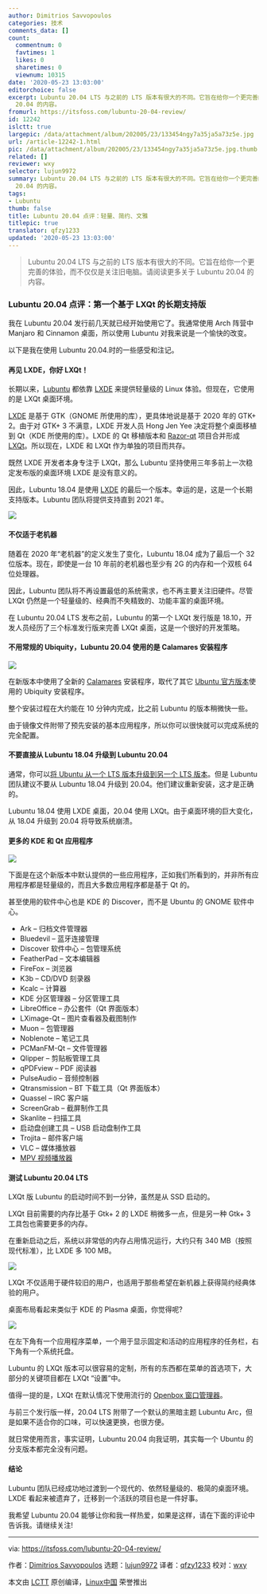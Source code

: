 ```yaml
---
author: Dimitrios Savvopoulos
categories: 技术
comments_data: []
count:
  commentnum: 0
  favtimes: 1
  likes: 0
  sharetimes: 0
  viewnum: 10315
date: '2020-05-23 13:03:00'
editorchoice: false
excerpt: Lubuntu 20.04 LTS 与之前的 LTS 版本有很大的不同。它旨在给你一个更完善的体验，而不仅仅是关注旧电脑。请阅读更多关于 Lubuntu
  20.04 的内容。
fromurl: https://itsfoss.com/lubuntu-20-04-review/
id: 12242
islctt: true
largepic: /data/attachment/album/202005/23/133454ngy7a35ja5a73z5e.jpg
url: /article-12242-1.html
pic: /data/attachment/album/202005/23/133454ngy7a35ja5a73z5e.jpg.thumb.jpg
related: []
reviewer: wxy
selector: lujun9972
summary: Lubuntu 20.04 LTS 与之前的 LTS 版本有很大的不同。它旨在给你一个更完善的体验，而不仅仅是关注旧电脑。请阅读更多关于 Lubuntu
  20.04 的内容。
tags:
- Lubuntu
thumb: false
title: Lubuntu 20.04 点评：轻量、简约、文雅
titlepic: true
translator: qfzy1233
updated: '2020-05-23 13:03:00'
---
```



> 
> Lubuntu 20.04 LTS 与之前的 LTS 版本有很大的不同。它旨在给你一个更完善的体验，而不仅仅是关注旧电脑。请阅读更多关于 Lubuntu 20.04 的内容。
> 
> 
> 


### Lubuntu 20.04 点评：第一个基于 LXQt 的长期支持版


我在 Lubuntu 20.04 发行前几天就已经开始使用它了。我通常使用 Arch 阵营中 Manjaro 和 Cinnamon 桌面，所以使用 Lubuntu 对我来说是一个愉快的改变。


以下是我在使用 Lubuntu 20.04.时的一些感受和注记。


#### 再见 LXDE，你好 LXQt！


长期以来，[Lubuntu](https://lubuntu.me/) 都依靠 [LXDE](https://github.com/lxde) 来提供轻量级的 Linux 体验。但现在，它使用的是 LXQt 桌面环境。


[LXDE](https://lxde.org/) 是基于 GTK（GNOME 所使用的库），更具体地说是基于 2020 年的 GTK+ 2。由于对 GTK+ 3 不满意，LXDE 开发人员 Hong Jen Yee 决定将整个桌面移植到 Qt（KDE 所使用的库）。LXDE 的 Qt 移植版本和 [Razor-qt](https://web.archive.org/web/20160220061334/http://razor-qt.org/) 项目合并形成 [LXQt](https://lxqt.org/)。所以现在，LXDE 和 LXQt 作为单独的项目而共存。


既然 LXDE 开发者本身专注于 LXQt，那么 Lubuntu 坚持使用三年多前上一次稳定发布版的桌面环境 LXDE 是没有意义的。


因此，Lubuntu 18.04 是使用 [LXDE](https://lxde.org/) 的最后一个版本。幸运的是，这是一个长期支持版本。Lubuntu 团队将提供支持直到 2021 年。


![](/data/attachment/album/202005/23/133454ngy7a35ja5a73z5e.jpg)


#### 不仅适于老机器


随着在 2020 年“老机器”的定义发生了变化，Lubuntu 18.04 成为了最后一个 32 位版本。现在，即使是一台 10 年前的老机器也至少有 2G 的内存和一个双核 64 位处理器。


因此，Lubuntu 团队将不再设置最低的系统需求，也不再主要关注旧硬件。尽管 LXQt 仍然是一个轻量级的、经典而不失精致的、功能丰富的桌面环境。


在 Lubuntu 20.04 LTS 发布之前，Lubuntu 的第一个 LXQt 发行版是 18.10，开发人员经历了三个标准发行版来完善 LXQt 桌面，这是一个很好的开发策略。


#### 不用常规的 Ubiquity，Lubuntu 20.04 使用的是 Calamares 安装程序


![](/data/attachment/album/202005/23/133509wg8nmgfx9pnaugcg.jpg)


在新版本中使用了全新的 [Calamares](https://calamares.io/) 安装程序，取代了其它 [Ubuntu 官方版本](https://itsfoss.com/which-ubuntu-install/)使用的 Ubiquity 安装程序。


整个安装过程在大约能在 10 分钟内完成，比之前 Lubuntu 的版本稍微快一些。


由于镜像文件附带了预先安装的基本应用程序，所以你可以很快就可以完成系统的完全配置。


#### 不要直接从 Lubuntu 18.04 升级到 Lubuntu 20.04


通常，你可以[将 Ubuntu 从一个 LTS 版本升级到另一个 LTS 版本](https://itsfoss.com/upgrade-ubuntu-version/)。但是 Lubuntu 团队建议不要从 Lubuntu 18.04 升级到 20.04。他们建议重新安装，这才是正确的。


Lubuntu 18.04 使用 LXDE 桌面，20.04 使用 LXQt。由于桌面环境的巨大变化，从 18.04 升级到 20.04 将导致系统崩溃。


#### 更多的 KDE 和 Qt 应用程序


![](/data/attachment/album/202005/23/133546ytjfqniuacatucir.gif)


下面是在这个新版本中默认提供的一些应用程序，正如我们所看到的，并非所有应用程序都是轻量级的，而且大多数应用程序都是基于 Qt 的。


甚至使用的软件中心也是 KDE 的 Discover，而不是 Ubuntu 的 GNOME 软件中心。


* Ark – 归档文件管理器
* Bluedevil – 蓝牙连接管理
* Discover 软件中心 – 包管理系统
* FeatherPad – 文本编辑器
* FireFox – 浏览器
* K3b – CD/DVD 刻录器
* Kcalc – 计算器
* KDE 分区管理器 – 分区管理工具
* LibreOffice – 办公套件（Qt 界面版本）
* LXimage-Qt – 图片查看器及截图制作
* Muon – 包管理器
* Noblenote – 笔记工具
* PCManFM-Qt – 文件管理器
* Qlipper – 剪贴板管理工具
* qPDFview – PDF 阅读器
* PulseAudio – 音频控制器
* Qtransmission – BT 下载工具（Qt 界面版本）
* Quassel – IRC 客户端
* ScreenGrab – 截屏制作工具
* Skanlite – 扫描工具
* 启动盘创建工具 – USB 启动盘制作工具
* Trojita – 邮件客户端
* VLC – 媒体播放器
* [MPV 视频播放器](https://itsfoss.com/mpv-video-player/)


#### 测试 Lubuntu 20.04 LTS


LXQt 版 Lubuntu 的启动时间不到一分钟，虽然是从 SSD 启动的。


LXQt 目前需要的内存比基于 Gtk+ 2 的 LXDE 稍微多一点，但是另一种 Gtk+ 3 工具包也需要更多的内存。


在重新启动之后，系统以非常低的内存占用情况运行，大约只有 340 MB（按照现代标准），比 LXDE 多 100 MB。


![](/data/attachment/album/202005/23/133558asy8t83t74763a7a.jpg)


LXQt 不仅适用于硬件较旧的用户，也适用于那些希望在新机器上获得简约经典体验的用户。


桌面布局看起来类似于 KDE 的 Plasma 桌面，你觉得呢?


![](/data/attachment/album/202005/23/133612eszrsd3oocoendpu.jpg)


在左下角有一个应用程序菜单，一个用于显示固定和活动的应用程序的任务栏，右下角有一个系统托盘。


Lubuntu 的 LXQt 版本可以很容易的定制，所有的东西都在菜单的首选项下，大部分的关键项目都在 LXQt “设置”中。


值得一提的是，LXQt 在默认情况下使用流行的 [Openbox 窗口管理器](https://en.wikipedia.org/wiki/Openbox)。


与前三个发行版一样，20.04 LTS 附带了一个默认的黑暗主题 Lubuntu Arc，但是如果不适合你的口味，可以快速更换，也很方便。


就日常使用而言，事实证明，Lubuntu 20.04 向我证明，其实每一个 Ubuntu 的分支版本都完全没有问题。


#### 结论


Lubuntu 团队已经成功地过渡到一个现代的、依然轻量级的、极简的桌面环境。LXDE 看起来被遗弃了，迁移到一个活跃的项目也是一件好事。


我希望 Lubuntu 20.04 能够让你和我一样热爱，如果是这样，请在下面的评论中告诉我。请继续关注!




---


via: <https://itsfoss.com/lubuntu-20-04-review/>


作者：[Dimitrios Savvopoulos](https://itsfoss.com/author/dimitrios/) 选题：[lujun9972](https://github.com/lujun9972) 译者：[qfzy1233](https://github.com/qfzy1233) 校对：[wxy](https://github.com/wxy)


本文由 [LCTT](https://github.com/LCTT/TranslateProject) 原创编译，[Linux中国](https://linux.cn/) 荣誉推出